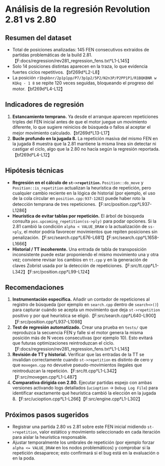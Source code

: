 # Análisis de la regresión Revolution 2.81 vs 2.80

## Resumen del dataset
- Total de posiciones analizadas: 145 FEN consecutivos extraídos de partidas problemáticas de la build 2.81.【F:docs/regression/rev281_regression_fens.txt†L1-L145】
- Solo 14 posiciones distintas aparecen en la traza, lo que evidencia fuertes ciclos repetitivos.【bf269d†L2-L8】
- La posición `r1bqkbnr/2p1p1pp/P7/3p1p2/5P2/N2n3P/P2PP1P1/R1BQKBNR w KQkq - 1 8` se repite 120 veces seguidas, bloqueando el progreso del motor.【bf269d†L4-L12】

## Indicadores de regresión
1. **Estancamiento temprano.** Ya desde el arranque aparecen repeticiones triples del FEN inicial antes de que el motor juegue un movimiento diferente, lo que sugiere reinicios de búsqueda o fallos al aceptar el mejor movimiento calculado.【bf269d†L13-L17】
2. **Bucle profundo en la jugada 8.** La repetición masiva del mismo FEN en la jugada 8 muestra que la 2.81 mantiene la misma línea sin detectar ni castigar el ciclo, algo que la 2.80 no hacía según la regresión reportada.【bf269d†L4-L12】

## Hipótesis técnicas
- **Regresión en el cálculo de `st->repetition`.** `Position::do_move` y `Position::is_repetition` actualizan la heurística de repetición, pero cualquier cambio reciente en la lógica de historial (por ejemplo, el uso de la cola circular en `position.cpp:937-1282`) puede haber roto la detección temprana de tres repeticiones.【F:src/position.cpp†L937-L1286】
- **Heurística de evitar tablas por repetición.** El árbol de búsqueda consulta `pos.upcoming_repetition(ss->ply)` para podar opciones. Si la 2.81 cambió la condición `alpha < VALUE_DRAW` o la actualización de `ss->ply`, el motor podría favorecer movimientos que repiten posiciones sin penalización.【F:src/search.cpp†L676-L681】【F:src/search.cpp†L1658-L1666】
- **Historial / TT incoherente.** Una entrada de tabla de transposición inconsistente puede estar proponiendo el mismo movimiento una y otra vez; conviene revisar los cambios en `tt.cpp` y en la generación de claves Zobrist usada por la detección de repeticiones.【F:src/tt.cpp†L1-L342】【F:src/position.cpp†L99-L124】

## Recomendaciones
1. **Instrumentación específica.** Añadir un contador de repeticiones al registro de búsqueda (por ejemplo en `search.cpp` dentro de `search<>()`) para capturar cuándo se acepta un movimiento que deja `st->repetition` positivo y por qué heurística se eligió.【F:src/search.cpp†L640-L900】【F:src/position.cpp†L937-L1098】
2. **Test de regresión automatizado.** Crear una prueba en `tests/` que reproduzca la secuencia FEN y falle si el motor genera la misma posición más de N veces consecutivas (por ejemplo 10). Esto evitará que futuras optimizaciones reintroduzcan el ciclo.【F:docs/regression/rev281_regression_fens.txt†L1-L145】
3. **Revisión de TT y historial.** Verificar que las entradas de la TT se invalidan correctamente cuando `st->repetition` es distinto de cero y que `movegen.cpp` no devuelve pseudo-movimientos ilegales que reintroduzcan la repetición.【F:src/tt.cpp†L1-L342】【F:src/movegen.cpp†L1-L487】
4. **Comparativa dirigida con 2.80.** Ejecutar partidas espejo con ambas versiones activando logs detallados (`ucioption` -> `Debug Log File`) para identificar exactamente qué heurística cambió la elección en la jugada 8.【F:src/ucioption.cpp†L1-L266】【F:src/engine.cpp†L1-L302】

## Próximos pasos sugeridos
- Registrar una partida 2.80 vs 2.81 sobre este FEN inicial midiendo `st->repetition`, valor estático y movimiento seleccionado en cada iteración para aislar la heurística responsable.
- Ajustar temporalmente los umbrales de repetición (por ejemplo forzar `alpha <= VALUE_DRAW` en los nodos problemáticos) y comprobar si la repetición desaparece; esto confirmará si el bug está en la evaluación o en la poda.
